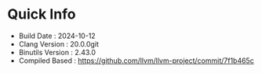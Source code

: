 # Quick Info
* Build Date : 2024-10-12
* Clang Version : 20.0.0git
* Binutils Version : 2.43.0
* Compiled Based : https://github.com/llvm/llvm-project/commit/7f1b465c

